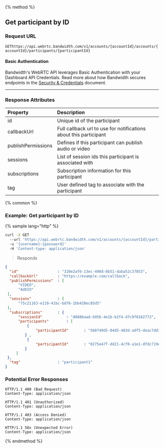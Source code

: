 {% method %}

## Get participant by ID


### Request URL
<code class="get">GET</code>`https://api.webrtc.bandwidth.com/v1/accounts/{accountId}/accounts/{accountId}/participants/{participantId}`

#### Basic Authentication

Bandwidth's WebRTC API leverages Basic Authentication with your Dashboard API Credentials. Read more about how Bandwidth secures endpoints in the [Security & Credentials](../../../guides/accountCredentials.md) document.

---


### Response Attributes
| Property                    | Description                                                                                       
|:----------------------------|:--------------------------------------------------------------------------------------------------
| id                          | Unique id of the participant                                                                      
| callbackUrl                 | Full callback url to use for notifications about this participant                                 
| publishPermissions          | Defines if this participant can publish audio or video                                            
| sessions                    | List of session ids this participant is associated with                                           
| subscriptions               | Subscription information for this participant                                                     
| tag                         | User defined tag to associate with the participant                                                



{% common %}

### Example: Get participant by ID

{% sample lang="http" %}
```bash
curl -X GET 
  --url 'https://api.webrtc.bandwidth.com/v1/accounts/{accountId}/participants/{participantId}' 
  -u '{username}:{password}' 
  -H 'Content-type: application/json' 
```

> Responds

```json
{
  "id"                  : "320e2af6-13ec-498d-8b51-daba52c37853",
  "callbackUrl"         : "https://example.com/callback",
  "publishPermissions"  : [
      "VIDEO",
      "AUDIO"
 ],
  "sessions"            : [
      "75c21163-e110-41bc-bd76-1bb428ec85d5"
 ],
  "subscriptions"       : {
      "sessionId"           : "d8886aad-b956-4e1b-b2f4-d7c9f8162772",
      "participants"        : [
          {
              "participantId"       : "568749d5-04d5-483d-adf5-deac7dd3d521"
         } ,
          {
              "participantId"       : "0275e47f-dd21-4cf0-a1e1-dfdc719e73a7"
         } 
     ]
 },
  "tag"                 : "participant1"
}
```

### Potential Error Responses

```http
HTTP/1.1 400 (Bad Request)
Content-Type: application/json
```

```http
HTTP/1.1 401 (Unauthorized)
Content-Type: application/json
```

```http
HTTP/1.1 403 (Access Denied)
Content-Type: application/json
```

```http
HTTP/1.1 50x (Unexpected Error)
Content-Type: application/json
```

{% endmethod %}